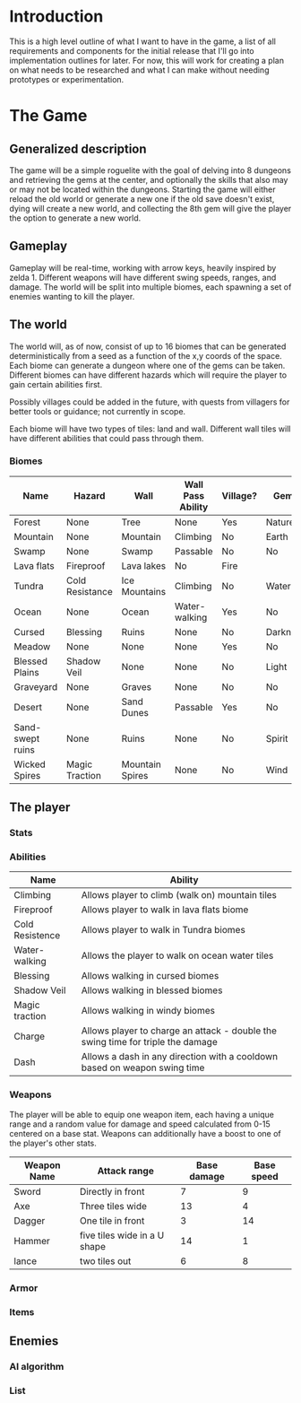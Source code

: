 # Introduction
This is a high level outline of what I want to have in the game, a list of all requirements and components for the initial release that I'll go into implementation outlines for later. For now, this will work for creating a plan on what needs to be researched and what I can make without needing prototypes or experimentation.

# The Game
## Generalized description
The game will be a simple roguelite with the goal of delving into 8 dungeons and retrieving the gems at the center, and optionally the skills that also may or may not be located within the dungeons. Starting the game will either reload the old world or generate a new one if the old save doesn't exist, dying will create a new world, and collecting the 8th gem will give the player the option to generate a new world.

## Gameplay
Gameplay will be real-time, working with arrow keys, heavily inspired by zelda 1. Different weapons will have different swing speeds, ranges, and damage. The world will be split into multiple biomes, each spawning a set of enemies wanting to kill the player. 

## The world
The world will, as of now, consist of up to 16 biomes that can be generated deterministically from a seed as a function of the x,y coords of the space. Each biome can generate a dungeon where one of the gems can be taken. Different biomes can have different hazards which will require the player to gain certain abilities first.

Possibly villages could be added in the future, with quests from villagers for better tools or guidance; not currently in scope.

Each biome will have two types of tiles: land and wall. Different wall tiles will have different abilities that could pass through them.

### Biomes
| Name | Hazard | Wall | Wall Pass Ability | Village? | Gem? |
|------|--------|------|-------------------|----------|------|
| Forest | None | Tree | None | Yes | Nature |
| Mountain | None | Mountain | Climbing | No | Earth |
| Swamp | None | Swamp | Passable | No | No |
| Lava flats | Fireproof | Lava lakes | No | Fire |
| Tundra | Cold Resistance | Ice Mountains | Climbing | No | Water |
| Ocean | None | Ocean | Water-walking | Yes | No |
| Cursed | Blessing | Ruins | None | No | Darkness |
| Meadow | None | None | None | Yes | No |
| Blessed Plains | Shadow Veil | None | None | No | Light |
| Graveyard | None | Graves | None | No | No |
| Desert | None | Sand Dunes | Passable | Yes | No |
| Sand-swept ruins | None | Ruins | None | No | Spirit |
| Wicked Spires | Magic Traction | Mountain Spires | None | No | Wind |  
 

## The player

### Stats

### Abilities

| Name | Ability |
|------|---------|
| Climbing | Allows player to climb (walk on) mountain tiles |
| Fireproof | Allows player to walk in lava flats biome |
| Cold Resistence | Allows player to walk in Tundra biomes |
| Water-walking | Allows the player to walk on ocean water tiles |
| Blessing | Allows walking in cursed biomes |
| Shadow Veil | Allows walking in blessed biomes |
| Magic traction | Allows walking in windy biomes |
| Charge | Allows player to charge an attack - double the swing time for triple the damage |
| Dash | Allows a dash in any direction with a cooldown based on weapon swing time |

### Weapons
The player will be able to equip one weapon item, each having a unique range and a random value for damage and speed calculated from 0-15 centered on a base stat.
Weapons can additionally have a boost to one of the player's other stats.

| Weapon Name | Attack range | Base damage | Base speed |
|-------------|--------------|-------------|------------|
| Sword | Directly in front  | 7 | 9 |
| Axe | Three tiles wide | 13 | 4 |
| Dagger | One tile in front | 3 | 14 |
| Hammer | five tiles wide in a U shape | 14 | 1 |  
| lance | two tiles out | 6 | 8 |

### Armor

### Items

## Enemies

### AI algorithm

### List
